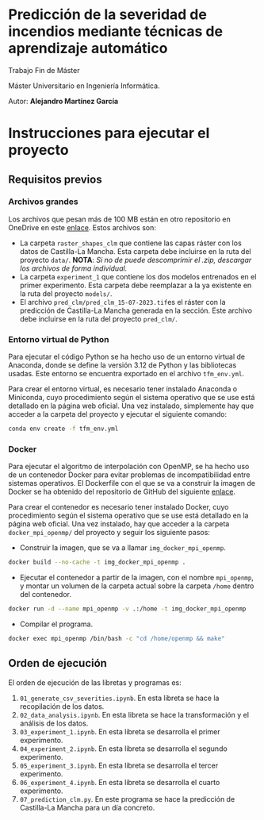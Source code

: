 # Predicción de la severidad de incendios mediante técnicas de aprendizaje automático

Trabajo Fin de Máster

Máster Universitario en Ingeniería Informática.

Autor: __Alejandro Martínez García__

# Instrucciones para ejecutar el proyecto

## Requisitos previos

### Archivos grandes
Los archivos que pesan más de 100 MB están en otro repositorio en OneDrive en este [enlace](https://pruebasaluuclm-my.sharepoint.com/:f:/g/personal/alejandro_martinez39_alu_uclm_es/EuTE_auwQ8RDrZEGrQTNLW8B7IDmwRbfsfO4IYwqfv0knw). Estos archivos son:

- La carpeta `raster_shapes_clm` que contiene las capas ráster con los datos de Castilla-La Mancha. Esta carpeta debe incluirse en la ruta del proyecto `data/`. __NOTA__: _Si no de puede descomprimir el .zip, descargar los archivos de forma individual._
- La carpeta `experiment_1` que contiene los dos modelos entrenados en el primer experimento. Esta carpeta debe reemplazar a la ya existente en la ruta del proyecto `models/`.
- El archivo `pred_clm/pred_clm_15-07-2023.tif`es el ráster con la predicción de Castilla-La Mancha generada en la sección. Este archivo debe incluirse en la ruta del proyecto `pred_clm/`.

### Entorno virtual de Python
Para ejecutar el código Python se ha hecho uso de un entorno virtual de Anaconda, donde se define la versión 3.12 de Python y las bibliotecas usadas. Este entorno se encuentra exportado en el archivo `tfm_env.yml`.

Para crear el entorno virtual, es necesario tener instalado Anaconda o Miniconda, cuyo procedimiento según el sistema operativo que se use está detallado en la página web oficial. Una vez instalado, simplemente hay que acceder a la carpeta del proyecto y ejecutar el siguiente comando:

```bash
conda env create -f tfm_env.yml
```

### Docker
Para ejecutar el algoritmo de interpolación con OpenMP, se ha hecho uso de un contenedor Docker para evitar problemas de incompatibilidad entre sistemas operativos. El Dockerfile con el que se va a construir la imagen de Docker se ha obtenido del repositorio de GitHub del siguiente [enlace](https://github.com/spagnuolocarmine/docker-mpi).

Para crear el contenedor es necesario tener instalado Docker, cuyo procedimiento según el sistema operativo que se use está detallado en la página web oficial. Una vez instalado, hay que acceder a la carpeta `docker_mpi_openmp/` del proyecto y seguir los siguiente pasos:

- Construir la imagen, que se va a llamar `img_docker_mpi_openmp`.
```bash
docker build --no-cache -t img_docker_mpi_openmp .
```
- Ejecutar el contenedor a partir de la imagen, con el nombre `mpi_openmp`, y montar un volumen de la carpeta actual sobre la carpeta `/home` dentro del contenedor.
```bash
docker run -d --name mpi_openmp -v .:/home -t img_docker_mpi_openmp
```
- Compilar el programa.
```bash
docker exec mpi_openmp /bin/bash -c "cd /home/openmp && make"
```


## Orden de ejecución
El orden de ejecución de las libretas y programas es:

1. `01_generate_csv_severities.ipynb`. En esta libreta se hace la recopilación de los datos.
2. `02_data_analysis.ipynb`. En esta libreta se hace la transformación y el análisis de los datos.
3. `03_experiment_1.ipynb`. En esta libreta se desarrolla el primer experimento.
4. `04_experiment_2.ipynb`. En esta libreta se desarrolla el segundo experimento.
5. `05_experiment_3.ipynb`. En esta libreta se desarrolla el tercer experimento.
6. `06_experiment_4.ipynb`. En esta libreta se desarrolla el cuarto experimento.
7. `07_prediction_clm.py`. En este programa se hace la predicción de Castilla-La Mancha para un día concreto.
